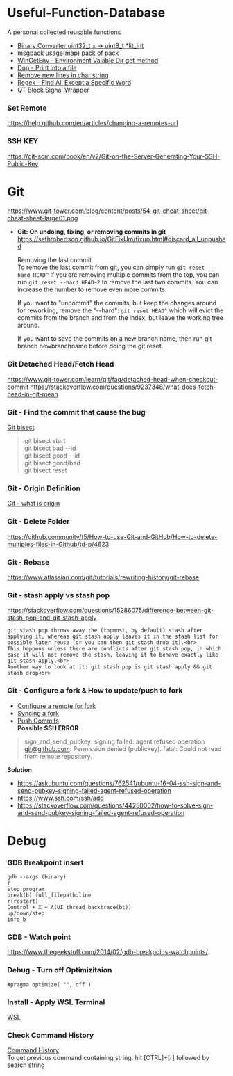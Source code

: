 # Useful-Function-Database

A personal collected reusable functions

- [Binary Converter uint32_t x -> uint8_t *lit_int](https://github.com/MingruiZhangW/Useful-Function-Database/blob/master/Binary%20Converter%20from%20uint32_t%20to%20uint8_t.md)
- [msgpack usage(map) pack of pack](https://github.com/MingruiZhangW/Useful-Function-Database/blob/master/msgpack%20usage(map)%20pack%20of%20pack.md)
- [WinGetEnv - Environment Vaiable Dir get method](https://github.com/MingruiZhangW/Useful-Function-Database/blob/master/WinGetEnv-Environment%20Variable%20Dir%20get%20method.md)
- [Dup - Print into a file](https://github.com/MingruiZhangW/Useful-Function-Database/blob/master/Create_a_file_to_print.md)
- [Remove new lines in char string](https://github.com/MingruiZhangW/Useful-Function-Database/blob/master/Remove_new_lines_in_char.md)
- [Regex - Find All Except a Specific Word](https://github.com/MingruiZhangW/Useful-Function-Database/blob/master/Regex-Find%20All%20Except%20a%20Specific%20Word.md)
- [QT Block Signal Wrapper](https://github.com/MingruiZhangW/Useful-Function-Database/blob/master/QT%20Block%20Signal%20Wrapper%20(For%20Toggle%20Button%20and%20etc.).md)

### Set Remote
https://help.github.com/en/articles/changing-a-remotes-url

### SSH KEY
https://git-scm.com/book/en/v2/Git-on-the-Server-Generating-Your-SSH-Public-Key

# Git 
https://www.git-tower.com/blog/content/posts/54-git-cheat-sheet/git-cheat-sheet-large01.png<br>
- **Git: On undoing, fixing, or removing commits in git**
https://sethrobertson.github.io/GitFixUm/fixup.html#discard_all_unpushed

    Removing the last commit<br>
    To remove the last commit from git, you can simply run `git reset --hard HEAD^` If you are removing multiple commits from the top, you can run `git reset --hard HEAD~2` to remove the last two commits. You can increase the number to remove even more commits.

    If you want to "uncommit" the commits, but keep the changes around for reworking, remove the "--hard": `git reset HEAD^` which will evict the commits from the branch and from the index, but leave the working tree around.

    If you want to save the commits on a new branch name, then run git branch newbranchname before doing the git reset.

### Git Detached Head/Fetch Head
https://www.git-tower.com/learn/git/faq/detached-head-when-checkout-commit
https://stackoverflow.com/questions/9237348/what-does-fetch-head-in-git-mean

### Git - Find the commit that cause the bug
[Git bisect](https://git-scm.com/docs/git-bisect)<br>
> git bisect start<br>
git bisect bad --id<br>
git bisect good --id<br>
git bisect good/bad<br>
git bisect reset<br>

### Git - Origin Definition
[Git - what is origin](https://stackoverflow.com/questions/9529497/what-is-origin-in-git)

### Git - Delete Folder
https://github.community/t5/How-to-use-Git-and-GitHub/How-to-delete-multiples-files-in-Github/td-p/4623

### Git - Rebase
https://www.atlassian.com/git/tutorials/rewriting-history/git-rebase

### Git - stash apply vs stash pop
https://stackoverflow.com/questions/15286075/difference-between-git-stash-pop-and-git-stash-apply
```
git stash pop throws away the (topmost, by default) stash after applying it, whereas git stash apply leaves it in the stash list for possible later reuse (or you can then git stash drop it).<br>
This happens unless there are conflicts after git stash pop, in which case it will not remove the stash, leaving it to behave exactly like git stash apply.<br>
Another way to look at it: git stash pop is git stash apply && git stash drop<br>
```
### Git - Configure a fork & How to update/push to fork
- [Configure a remote for fork](https://help.github.com/en/articles/configuring-a-remote-for-a-fork)<br>
- [Syncing a fork](https://help.github.com/en/articles/syncing-a-fork)<br>
- [Push Commits](https://help.github.com/en/articles/pushing-commits-to-a-remote-repository)<br>
**Possible SSH ERROR**
>sign_and_send_pubkey: signing failed: agent refused operation
git@github.com: Permission denied (publickey).
fatal: Could not read from remote repository.

**Solution**
- https://askubuntu.com/questions/762541/ubuntu-16-04-ssh-sign-and-send-pubkey-signing-failed-agent-refused-operation <br>
- https://www.ssh.com/ssh/add <br>
- https://stackoverflow.com/questions/44250002/how-to-solve-sign-and-send-pubkey-signing-failed-agent-refused-operation <br>

# Debug

### GDB Breakpoint insert
    gdb --args (binary)
    r 
    stop program
    break(b) full_filepath:line
    r(restart)
    Control + X + A(UI thread backtrace(bt))
    up/down/step
    info b
### GDB - Watch point
https://www.thegeekstuff.com/2014/02/gdb-breakpoins-watchpoints/<br>

### Debug - Turn off Optimizitaion
    #pragma optimize( "", off )
### Install - Apply WSL Terminal
[WSL](https://github.com/MingruiZhangW/Useful-Function-Database/blob/master/WSL-Windows%20Subsystem%20Linux/Readme.md)<br>
### Check Command History
[Command History](https://www.cyberciti.biz/faq/linux-unix-shell-history-search-command/)<br>
To get previous command containing string, hit [CTRL]+[r] followed by search string
